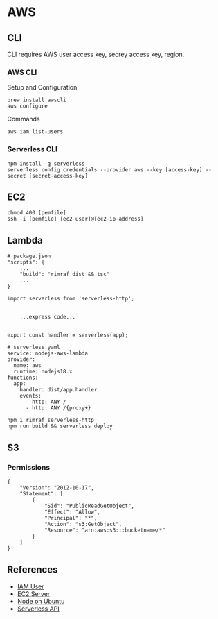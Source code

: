 # AWS

## CLI

CLI requires AWS user access key, secrey access key, region.

### AWS CLI

Setup and Configuration

```
brew install awscli
aws configure
```

Commands

```
aws iam list-users
```

### Serverless CLI

```
npm install -g serverless
serverless config credentials --provider aws --key [access-key] --secret [secret-access-key]
```

## EC2

```
chmod 400 [pemfile]
ssh -i [pemfile] [ec2-user]@[ec2-ip-address]
```

## Lambda

```
# package.json
"scripts": {
	...
	"build": "rimraf dist && tsc"
	...
}
```

```
import serverless from 'serverless-http';


	...express code...


export const handler = serverless(app);
```

```
# serverless.yaml
service: nodejs-aws-lambda
provider:
  name: aws
  runtime: nodejs18.x
functions:
  app:
    handler: dist/app.handler
    events:
      - http: ANY /
      - http: ANY /{proxy+}
```

```
npm i rimraf serverless-http
npm run build && serverless deploy
```

## S3

### Permissions

```
{
	"Version": "2012-10-17",
	"Statement": [
		{
			"Sid": "PublicReadGetObject",
			"Effect": "Allow",
			"Principal": "*",
			"Action": "s3:GetObject",
			"Resource": "arn:aws:s3:::bucketname/*"
		}
	]
}
```

## References

- [IAM User](https://www.youtube.com/watch?v=HuE-QhrmE1c)
- [EC2 Server](https://www.youtube.com/watch?v=T-Pum2TraX4)
- [Node on Ubuntu](https://www.freecodecamp.org/news/how-to-install-node-js-on-ubuntu/)
- [Serverless API](https://dev.to/aws-builders/creating-a-serverless-api-using-aws-lambda-and-nodejs-with-typescript-and-expressjs-4kfk)
